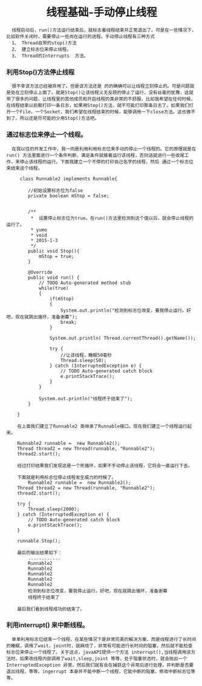 <h1 align="center" >线程基础-手动停止线程</h1>

      线程启动后，run()方法运行结束后，就标志着线程结束并正常退出了。可是在一些情况下，比如软件关闭时，需要停止一些尚在运行的进程。手动停止线程有三种方式  
      1、 Thread自带的stop()方法
      2、 建立标志位来停止线程。
      3、 Thread的Interrupts  方法。
      
###       利用Stop()方法停止线程
      很不幸该方法已经被弃用了。但是该方法还是 的的确确可以让线程立刻停止的。可是问题就是处在立刻停止上面了。就是Stop()让该线程义无反顾的停止了运行，没有丝毫的犹豫，这就带了很多的问题，让线程里的其他成员和开启线程的类非常的不舒服，比如我希望在任何时候，在线程结束以前都打印一条日志，如果用Stop()方法，就不可能打印那条日志了。如果我们打开一个File，一个Socket，我们希望在线程结束的时候，能够调用一下close方法。这也做不到了。所以还是尽可能的少用Stop()方法吧。
           
###     通过标志位来停止一个线程。
      在我以往的开发工作中，我一向是利用利用标志位来手动的停止一个线程的。它的原理就是在run() 方法里面进行一个条件判断，满足条件就接着运行该线程，否则话就进行一些收尾工作，来停止该线程的运行。下面我建立一个不停的打印自己名字的线程，然后 通过一个标志位来结束这个线程。
         
         class Runnable2 implements Runnable{
		
			//初始设置标志位为false
			private boolean mStop = false;
			
			
			/**
			 *  设置停止标志位为true。在run()方法里检测到这个值以后，就会停止线程的运行了。
			 * yumo
			 * void
			 * 2015-1-3
			 */
			public void Stop(){
				mStop = true;
			}
	
			@Override
			public void run() {
				// TODO Auto-generated method stub
				while(true)
				{
					if(mStop) 
					{
						System.out.println("检测到标志位改变，要我停止运行。好吧，现在就跳出循环，准备谢幕");
						break;
					}
					
					System.out.println( Thread.currentThread().getName());
					
					try {
						//让该线程，睡眠50毫秒
						Thread.sleep(50);
					} catch (InterruptedException e) {
						// TODO Auto-generated catch block
						e.printStackTrace();
					}
				}
				
				System.out.println("线程终于结束了");
			}
			
		}
			
		在上面我们建立了Runnable2 类继承了Runnable接口。现在我们建立一个线程运行起来。
		
		Runnable2 runnable =  new Runnable2();
		Thread thread2 = new Thread(runnable, "Runnable2");
		thread2.start();
		
		经过打印结果我们发现这是一个死循环，如果不手动停止该线程，它将会一直运行下去。
		
		下面就是利用标志位停止线程发生威力的时候了。
	        Runnable2 runnable =  new Runnable2();
		Thread thread2 = new Thread(runnable, "Runnable2");
		thread2.start();
		
		try {
			Thread.sleep(2000);
		} catch (InterruptedException e) {
			// TODO Auto-generated catch block
			e.printStackTrace();
		}
		
		runnable.Stop();
		
		最后的输出结果如下：
			............
			Runnable2
			Runnable2
			Runnable2
			Runnable2
			Runnable2
			检测到标志位改变，要我停止运行。好吧，现在就跳出循环，准备谢幕
			线程终于结束了
		
		最后我们看到线程成功的结束了。
		
### 	利用interrupt() 来中断线程。

      单单利用标志位结束一个线程，在某些情况下是非常完美的解决方案，而是线程进行了长时间的睡眠，调用了wait，joint时，就麻烦了，非常有可能进行长时间的阻塞，然后就不能检查标志位来停止一个线程了。关于这点，javaAPI提供一个方法 interrupt(),当线程调用该方法时，如果改线程内部调用了wait,sleep,joint 等等，处于阻塞状态时，就会抛出一个InterruptedException 异常，然后我们就有会在捕获这个异常后进行处理，并判断是否要退出线程，等等。ingerrupt 本身并不能中断一个线程，它能中断的阻塞，修改中断标志位等等。
      

